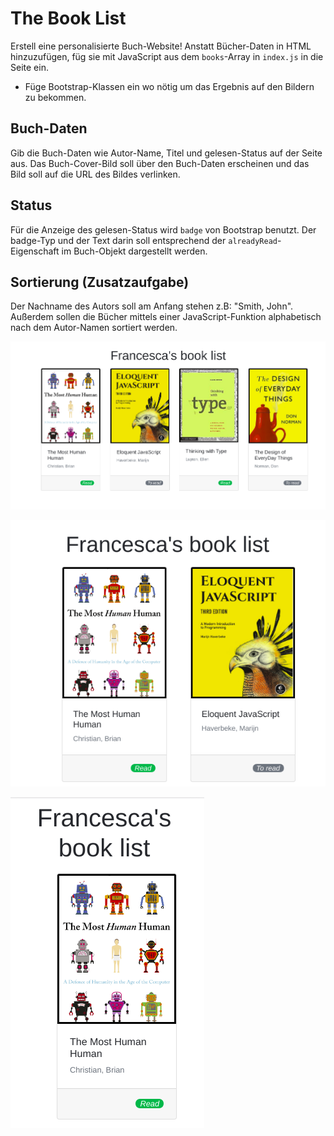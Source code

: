 # The Book List
Erstell eine personalisierte Buch-Website! Anstatt Bücher-Daten in HTML hinzuzufügen, füg sie mit JavaScript aus dem `books`-Array in `index.js` in die Seite ein.

* Füge Bootstrap-Klassen ein wo nötig um das Ergebnis auf den Bildern zu bekommen.

## Buch-Daten
Gib die Buch-Daten wie Autor-Name, Titel und gelesen-Status auf der Seite aus. Das Buch-Cover-Bild soll über den Buch-Daten erscheinen und das Bild soll auf die URL des Bildes verlinken.

## Status
Für die Anzeige des gelesen-Status wird `badge` von Bootstrap benutzt. Der badge-Typ und der Text darin soll entsprechend der `alreadyRead`-Eigenschaft im Buch-Objekt dargestellt werden.

## Sortierung (Zusatzaufgabe)
Der Nachname des Autors soll am Anfang stehen z.B: "Smith, John". Außerdem sollen die Bücher mittels einer JavaScript-Funktion alphabetisch nach dem Autor-Namen sortiert werden.


![alt text](assets/images/list-desktop.png "Desktop Menu")

![alt text](assets/images/list-tablet.png "Tablet Menu")

![alt text](assets/images/list-mobile.png "Mobile Menu")

